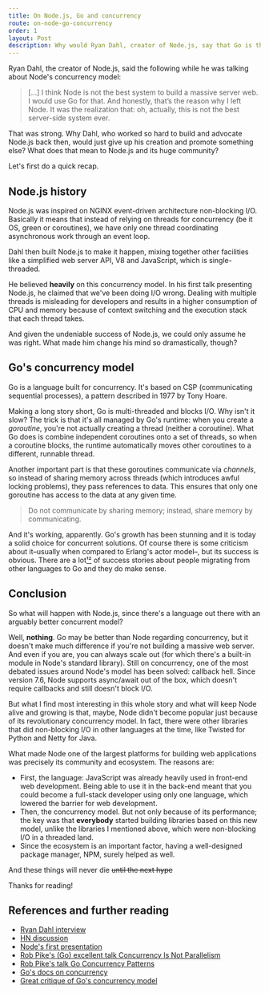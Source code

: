 ```yaml
---
title: On Node.js, Go and concurrency
route: on-node-go-concurrency
order: 1
layout: Post
description: Why would Ryan Dahl, creator of Node.js, say that Go is the best server-side system ever? Is this the end of Node.js?
---
```

Ryan Dahl, the creator of Node.js, said the following while he was talking about Node's concurrency model:

> [...] I think Node is not the best system to build a massive server web. I would use Go for that. And honestly, that’s the reason why I left Node. It was the realization that: oh, actually, this is not the best server-side system ever.

That was strong. Why Dahl, who worked so hard to build and advocate Node.js back then, would just give up his creation and promote something else? What does that mean to Node.js and its huge community? 

Let's first do a quick recap.

## Node.js history

Node.js was inspired on NGINX event-driven architecture non-blocking I/O. Basically it means that instead of relying on threads for concurrency (be it OS, green or coroutines), we have only one thread coordinating asynchronous work through an event loop.

Dahl then built Node.js to make it happen, mixing together other facilities like a simplified web server API, V8 and JavaScript, which is single-threaded. 

He believed **heavily** on this concurrency model. In his first talk presenting Node.js, he claimed that we've been doing I/O wrong. Dealing with multiple threads is misleading for developers and results in a higher consumption of CPU and memory because of context switching and the execution stack that each thread takes.

And given the undeniable success of Node.js, we could only assume he was right. What made him change his mind so dramastically, though?

## Go's concurrency model

Go is a language built for concurrency. It's based on CSP (communicating sequential processes), a pattern described in 1977 by Tony Hoare. 

Making a long story short, Go is multi-threaded and blocks I/O. Why isn't it slow? The trick is that it's all managed by Go's runtime: when you create a *goroutine*, you're not actually creating a thread (neither a coroutine). What Go does is combine independent coroutines onto a set of threads, so when a coroutine blocks, the runtime automatically moves other coroutines to a different, runnable thread. 

Another important part is that these goroutines communicate via *channels*, so instead of sharing memory across threads (which introduces awful locking problems), they pass references to data. This ensures that only one goroutine has access to the data at any given time.

> Do not communicate by sharing memory; instead, share memory by communicating.

And it's working, apparently. Go's growth has been stunning and it is today a solid choice for concurrent solutions. Of course there is some criticism about it–usually when compared to Erlang's actor model–, but its success is obvious. There are a lot[¹](https://www.iron.io/how-we-went-from-30-servers-to-2-go/)[²](https://medium.com/digg-data/the-way-of-the-gopher-6693db15ae1f) of success stories about people migrating from other languages to Go and they do make sense.

## Conclusion

So what will happen with Node.js, since there's a language out there with an arguably better concurrent model?

Well, **nothing**. Go may be better than Node regarding concurrency, but it doesn't make much difference if you're not building a massive web server. And even if you are, you can always scale out (for which there's a built-in module in Node's standard library). Still on concurrency, one of the most debated issues around Node's model has been solved: callback hell. Since version 7.6, Node supports async/await out of the box, which doesn't require callbacks and still doesn't block I/O.

But what I find most interesting in this whole story and what will keep Node alive and growing is that, maybe, Node didn't become popular just because of its revolutionary concurrency model. In fact, there were other libraries that did non-blocking I/O in other languages at the time, like Twisted for Python and Netty for Java.

What made Node one of the largest platforms for building web applications was precisely its community and ecosystem. The reasons are:

- First, the language: JavaScript was already heavily used in front-end web development. Being able to use it in the back-end meant that you could become a full-stack developer using only one language, which lowered the barrier for web development.
- Then, the concurrency model. But not only because of its performance; the key was that **everybody** started building libraries based on this new model, unlike the libraries I mentioned above, which were non-blocking I/O in a threaded land.
- Since the ecosystem is an important factor, having a well-designed package manager, NPM, surely helped as well.

And these things will never die ~~until the next hype~~ <span emoji='grinning-face'></span>

Thanks for reading!

## References and further reading

- [Ryan Dahl interview](https://www.mappingthejourney.com/single-post/2017/08/31/episode-8-interview-with-ryan-dahl-creator-of-nodejs/)
- [HN discussion](https://news.ycombinator.com/item?id=15140669)
- [Node's first presentation](https://www.youtube.com/watch?v=ztspvPYybIY)
- [Rob Pike's (Go) excellent talk Concurrency Is Not Parallelism](https://www.youtube.com/watch?v=cN_DpYBzKso)
- [Rob Pike's talk Go Concurrency Patterns](https://www.youtube.com/watch?v=f6kdp27TYZs)
- [Go's docs on concurrency](https://golang.org/doc/effective_go.html#concurrency)
- [Great critique of Go's concurrency model](https://gist.github.com/kachayev/21e7fe149bc5ae0bd878)